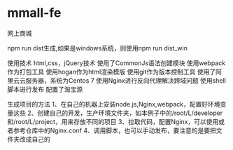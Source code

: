 # mmall-fe
网上商城

npm run dist生成,如果是windows系统，则使用npm run dist_win

使用技术
html,css，jQuery技术
使用了CommonJs语法创建模块
使用webpack作为打包工具
使用hogan作为html渲染模版
使用git作为版本控制工具
使用了阿里云云服务器，系统为Centos 7
使用Nginx进行反向代理解决跨域问题
使用shell脚本进行发布
配置了淘宝源


生成项目的方法
1、在自己的机器上安装node.js,Nginx,webpack，配置好环境变量这些
2、创建自己的开发，生产环境文件夹，如本例子中的/root/L/developer和/root/L/project，用来存放不同的项目
3、拉取代码，配置Nginx，可以使用或者参考仓库中的Nginx.conf
4、调用脚本，也可以手动发布，要注意的是要把文件夹改成自己的
